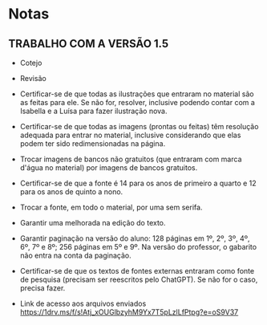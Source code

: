 # Notas

	

## TRABALHO COM A VERSÃO 1.5

* Cotejo
* Revisão
* Certificar-se de que todas as ilustrações que entraram no material são as
  feitas para ele. Se não for, resolver, inclusive podendo contar com a
  Isabella e a Luísa para fazer ilustração nova.
* Certificar-se de que todas as imagens (prontas ou feitas) têm resolução
  adequada para entrar no material, inclusive considerando que elas podem ter
  sido redimensionadas na página.
* Trocar imagens de bancos não gratuitos (que entraram com marca d'água no
  material) por imagens de bancos gratuitos.
* Certificar-se de que a fonte é 14 para os anos de primeiro a quarto e 12
  para os anos de quinto a nono.
* Trocar a fonte, em todo o material, por uma sem serifa.
* Garantir uma melhorada na edição do texto.
* Garantir paginação na versão do aluno: 128 páginas em 1º, 2º, 3º, 4º, 6º, 7º
  e 8º; 256 páginas em 5º e 9º. Na versão do professor, o gabarito não entra
  na conta da paginação.
* Certificar-se de que os textos de fontes externas entraram como fonte de
  pesquisa (precisam ser reescritos pelo ChatGPT). Se não for o caso, precisa
  fazer.

* Link de acesso aos arquivos enviados
https://1drv.ms/f/s!Atj_xOUGlbzyhM9Yx7T5pLzlLfPtpg?e=oS9V37
